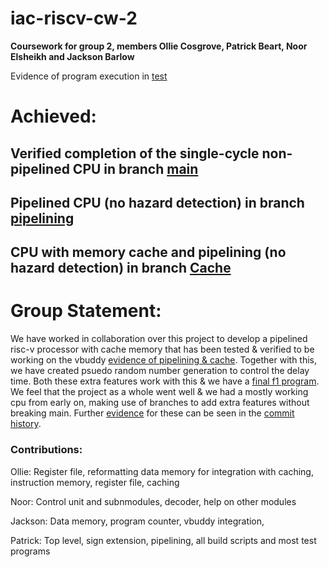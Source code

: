 # iac-riscv-cw-2
**Coursework for group 2, members Ollie Cosgrove, Patrick Beart, Noor Elsheikh and Jackson Barlow**

Evidence of program execution in [test](/test)

# Achieved:
## Verified completion of the single-cycle non-pipelined CPU in branch [main](https://github.com/EIE2-IAC-Labs/iac-riscv-cw-2/tree/main)

## Pipelined CPU (no hazard detection) in branch [pipelining](https://github.com/EIE2-IAC-Labs/iac-riscv-cw-2/tree/pipelining)

## CPU with memory cache and pipelining (no hazard detection) in branch [Cache](https://github.com/EIE2-IAC-Labs/iac-riscv-cw-2/tree/Cache)

# Group Statement:

We have worked in collaboration over this project to develop a pipelined risc-v processor with cache memory that has been tested & verified to be working on the vbuddy [evidence of pipelining & cache](https://github.com/EIE2-IAC-Labs/iac-riscv-cw-2/blob/f5a57a1a6a05de47d16070f08fb19691d319d37b/WhatsApp%20Video%202022-12-16%20at%2018.02.36.mp4). 
Together with this, we have created psuedo random number generation to control the delay time. Both these extra features work with this & we have a [final f1 program](https://github.com/EIE2-IAC-Labs/iac-riscv-cw-2/blob/dc8953c36fe4941b822470e6c950334d051ba71c/test/samples/startlights/patrickprng.riscv.s). 
We feel that the project as a whole went well & we had a mostly working cpu from early on, making use of branches to add extra features without breaking main. 
Further [evidence](https://github.com/EIE2-IAC-Labs/iac-riscv-cw-2/blob/4c0a8b197b3083ae039e424b2793e2dd9bf84c22/test/readme.md) for these can be seen in the 
[commit history](https://github.com/EIE2-IAC-Labs/iac-riscv-cw-2/commits/main).


### Contributions:
Ollie: Register file, reformatting data memory for integration with caching, instruction memory, register file, caching

Noor: Control unit and subnmodules, decoder, help on other modules

Jackson: Data memory, program counter, vbuddy integration,

Patrick: Top level, sign extension, pipelining, all build scripts and most test programs
